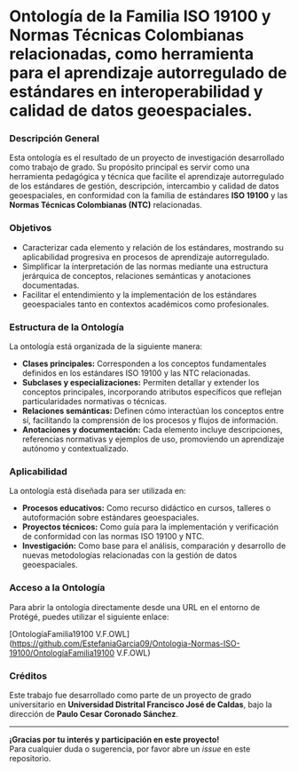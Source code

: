 # Ontología de la Familia ISO 19100 y Normas Técnicas Colombianas relacionadas, como herramienta para el aprendizaje autorregulado de estándares en interoperabilidad y calidad de datos geoespaciales.

### Descripción General  
Esta ontología es el resultado de un proyecto de investigación desarrollado como trabajo de grado. Su propósito principal es servir como una herramienta pedagógica y técnica que facilite el aprendizaje autorregulado de los estándares de gestión, descripción, intercambio y calidad de datos geoespaciales, en conformidad con la familia de estándares **ISO 19100** y las **Normas Técnicas Colombianas (NTC)** relacionadas.

### Objetivos  
- Caracterizar cada elemento y relación de los estándares, mostrando su aplicabilidad progresiva en procesos de aprendizaje autorregulado.  
- Simplificar la interpretación de las normas mediante una estructura jerárquica de conceptos, relaciones semánticas y anotaciones documentadas.  
- Facilitar el entendimiento y la implementación de los estándares geoespaciales tanto en contextos académicos como profesionales.

### Estructura de la Ontología  
La ontología está organizada de la siguiente manera:  
- **Clases principales:** Corresponden a los conceptos fundamentales definidos en los estándares ISO 19100 y las NTC relacionadas.  
- **Subclases y especializaciones:** Permiten detallar y extender los conceptos principales, incorporando atributos específicos que reflejan particularidades normativas o técnicas.  
- **Relaciones semánticas:** Definen cómo interactúan los conceptos entre sí, facilitando la comprensión de los procesos y flujos de información.  
- **Anotaciones y documentación:** Cada elemento incluye descripciones, referencias normativas y ejemplos de uso, promoviendo un aprendizaje autónomo y contextualizado.

### Aplicabilidad  
La ontología está diseñada para ser utilizada en:  
- **Procesos educativos:** Como recurso didáctico en cursos, talleres o autoformación sobre estándares geoespaciales.  
- **Proyectos técnicos:** Como guía para la implementación y verificación de conformidad con las normas ISO 19100 y NTC.  
- **Investigación:** Como base para el análisis, comparación y desarrollo de nuevas metodologías relacionadas con la gestión de datos geoespaciales.

### Acceso a la Ontología
Para abrir la ontología directamente desde una URL en el entorno de Protégé, puedes utilizar el siguiente enlace:

[OntologíaFamilia19100 V.F.OWL](https://github.com/EstefaniaGarcia09/Ontologia-Normas-ISO-19100/OntologíaFamilia19100 V.F.OWL)

### Créditos  
Este trabajo fue desarrollado como parte de un proyecto de grado universitario en **Universidad Distrital Francisco José de Caldas**, bajo la dirección de **Paulo Cesar Coronado Sánchez**.

---

**¡Gracias por tu interés y participación en este proyecto!**  
Para cualquier duda o sugerencia, por favor abre un *issue* en este repositorio.
